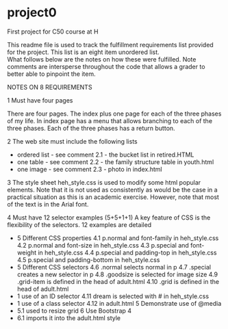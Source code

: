 # project0
First project for C50 course at H

This readme file is used to track the fulfillment requirements list
provided for the project.  This list is an eight item unordered list.  
What follows below are the notes on how these were fulfilled.  Note
comments are intersperse throughout the code that allows a grader to
better able to pinpoint the item.

NOTES ON 8 REQUIREMENTS

1 Must have four pages

There are four pages.  The index plus one page for each of the three phases
of my life.  In index page has a menu that allows branching to each of the three
phases.  Each of the three phases has a return button.

2  The web site must include the following lists
-  ordered list - see comment 2.1  - the bucket list in retired.HTML
-  one table  -  see comment 2.2 - the family structure table in youth.html
-  one image -  see comment 2.3 - photo in index.html

3 The style sheet heh_style.css is used to modify some html popular  elements.  Note that it is  not used as consistently as would be the case in a practical situation as this
is an academic exercise. However, note that most of the text is in the Arial font.

4 Must have 12 selector examples (5+5+1+1)
A key feature of CSS is the flexibility of the  selectors. 12 examples are detailed
- 5 Different CSS properties
    4.1 p.normal and font-family in heh_style.css
    4.2 p.normal and font-size in heh_style.css
    4.3 p.special and font-weight  in heh_style.css
    4.4 p.special and padding-top in heh_style.css
    4.5 p.special and padding-bottom in heh_style.css
- 5 Different CSS selectors
    4.6 .normal selects normal in p
    4.7 .special creates a new selector in p
    4.8 .goodsize is selected for image size
    4.9 .grid-item is defined in the head of adult.html
    4.10 .grid  is defined in the head of adult.html
- 1 use of an  ID selector
    4.11 dream is selected with # in heh_style.css
- 1 use of a class selector
    4.12  in adult.html
5  Demonstrate use of @media
- 5.1  used to resize grid
6  Use Bootstrap 4
- 6.1 imports it into the adult.html style

